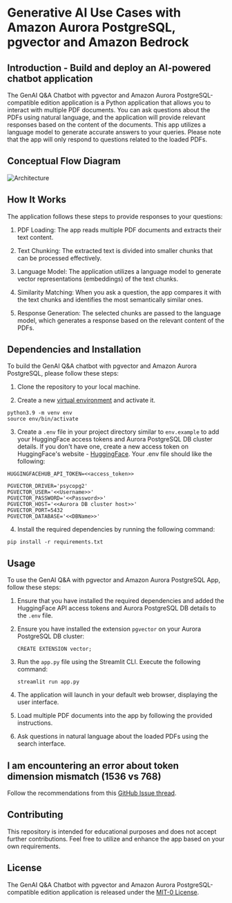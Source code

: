 # Generative AI Use Cases with Amazon Aurora PostgreSQL, pgvector and Amazon Bedrock

## Introduction - Build and deploy an AI-powered chatbot application

The GenAI Q&A Chatbot with pgvector and Amazon Aurora PostgreSQL-compatible edition application is a Python application that allows you to interact with multiple PDF documents. You can ask questions about the PDFs using natural language, and the application will provide relevant responses based on the content of the documents. This app utilizes a language model to generate accurate answers to your queries. Please note that the app will only respond to questions related to the loaded PDFs.

## Conceptual Flow Diagram

![Architecture](static/APG-pgvector-streamlit.png)

## How It Works

The application follows these steps to provide responses to your questions:

1. PDF Loading: The app reads multiple PDF documents and extracts their text content.

2. Text Chunking: The extracted text is divided into smaller chunks that can be processed effectively.

3. Language Model: The application utilizes a language model to generate vector representations (embeddings) of the text chunks.

4. Similarity Matching: When you ask a question, the app compares it with the text chunks and identifies the most semantically similar ones.

5. Response Generation: The selected chunks are passed to the language model, which generates a response based on the relevant content of the PDFs.

## Dependencies and Installation

To build the GenAI Q&A chatbot with pgvector and Amazon Aurora PostgreSQL, please follow these steps:

1. Clone the repository to your local machine.

2. Create a new [virtual environment](https://docs.python.org/3/library/venv.html#module-venv) and activate it.
```
python3.9 -m venv env
source env/bin/activate
```

3. Create a `.env` file in your project directory similar to `env.example` to add your HuggingFace access tokens and Aurora PostgreSQL DB cluster details. If you don't have one, create a new access token on HuggingFace's website - [HuggingFace](https://huggingface.co/settings/tokens). Your .env file should like the following:
```
HUGGINGFACEHUB_API_TOKEN=<<access_token>>

PGVECTOR_DRIVER='psycopg2'
PGVECTOR_USER='<<Username>>'
PGVECTOR_PASSWORD='<<Password>>'
PGVECTOR_HOST='<<Aurora DB cluster host>>'
PGVECTOR_PORT=5432
PGVECTOR_DATABASE='<<DBName>>'
```

4. Install the required dependencies by running the following command:
```
pip install -r requirements.txt
```

## Usage

To use the GenAI Q&A with pgvector and Amazon Aurora PostgreSQL App, follow these steps:

1. Ensure that you have installed the required dependencies and added the HuggingFace API access tokens and Aurora PostgreSQL DB details to the `.env` file.

2. Ensure you have installed the extension `pgvector` on your Aurora PostgreSQL DB cluster:
   ```
   CREATE EXTENSION vector;
   ```

3. Run the `app.py` file using the Streamlit CLI. Execute the following command:
   ```
   streamlit run app.py
   ```

4. The application will launch in your default web browser, displaying the user interface.

5. Load multiple PDF documents into the app by following the provided instructions.

6. Ask questions in natural language about the loaded PDFs using the search interface.

## I am encountering an error about token dimension mismatch (1536 vs 768)

Follow the recommendations from this [GitHub Issue thread](https://github.com/hwchase17/langchain/issues/2219).

## Contributing

This repository is intended for educational purposes and does not accept further contributions. Feel free to utilize and enhance the app based on your own requirements.

## License

The GenAI Q&A Chatbot with pgvector and Amazon Aurora PostgreSQL-compatible edition application is released under the [MIT-0 License](https://spdx.org/licenses/MIT-0.html).
